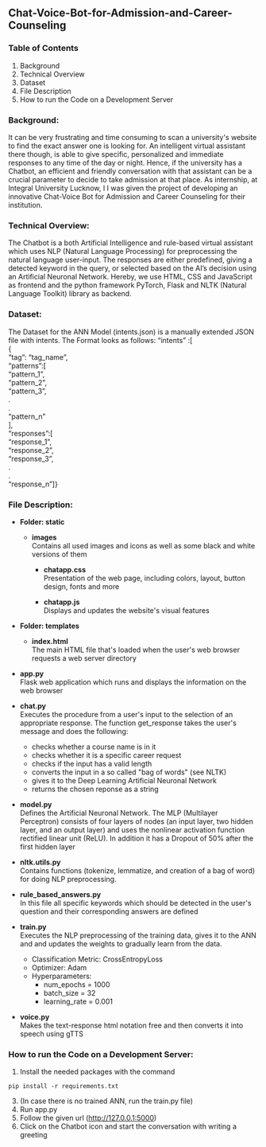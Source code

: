 ## Chat-Voice-Bot-for-Admission-and-Career-Counseling

### Table of Contents
1. Background
2. Technical Overview
3. Dataset
4. File Description
5. How to run the Code on a Development Server 


### Background:
It can be very frustrating and time consuming to scan a university's website to find the exact answer one is looking for. An intelligent virtual assistant there though, is able to give specific, personalized and immediate responses to any time of the day or night. Hence, if the university has a Chatbot, an efficient and friendly conversation with that assistant can be a crucial parameter to decide to take admission at that place. As internship, at Integral University Lucknow, I I was given the project of developing an innovative Chat-Voice Bot for Admission and Career Counseling for their institution. 

### Technical Overview:
The Chatbot is a both Artificial Intelligence and rule-based virtual assistant which uses NLP (Natural Language Processing) for preprocessing the natural language user-input. The responses are either predefined, giving a detected  keyword in the query, or selected based on the AI’s decision using an Artificial Neuronal Network. Hereby, we use HTML, CSS and JavaScript as frontend and the python framework PyTorch, Flask and NLTK (Natural Language Toolkit) library as backend. <br>

### Dataset:
The Dataset for the ANN Model (intents.json) is a manually extended JSON file with intents. The Format looks as follows:
“intents” :[<br>
{<br>
“tag”: “tag_name”,<br>
“patterns”:[<br>
“pattern_1”,<br>
“pattern_2”,<br>
“pattern_3”,<br>
.<br>
.<br>
“pattern_n”<br>
],<br>
“responses”:[<br>
“response_1”,<br>
“response_2”,<br>
“response_3”,<br>
.<br>
.<br>
“response_n”]}<br>

### File Description:
- **Folder: static** <br>
    - **images** <br>
    Contains all used images and icons as well as some black and white versions of     them <br>

      - **chatapp.css** <br>
      Presentation of the web page, including colors, layout, button design,  fonts       and more<br>
      
      - **chatapp.js** <br>
      Displays and updates the website's visual features <br>
      
- **Folder: templates** <br>
    - **index.html** <br>
   The main HTML file that's loaded when the user's web browser requests a web        server directory<br>
      
- **app.py** <br>
     Flask web application which runs and displays the information on the web     browser<br>
        
 - **chat.py** <br>
      Executes the procedure from a user's input to the selection of an appropriate response. The function get_response takes the user's message and does the following: <br>
      - checks whether a course name is in it<br>
      - checks whether it is a specific  career request<br>
      - checks if the input has a valid length<br>
      - converts the input in a so called "bag of words" (see NLTK)<br>
      - gives it to the Deep Learning Artificial Neuronal Network<br>
      - returns the chosen reponse as a string<br>

 - **model.py** <br>
      Defines the Artificial Neuronal Network. The MLP (Multilayer Perceptron) consists of four layers of nodes (an input layer, two hidden layer, and an output layer) and uses the nonlinear activation function rectified linear unit (ReLU).
In addition it has a Dropout of 50% after the first hidden layer<br>

- **nltk.utils.py** <br>
      Contains functions (tokenize, lemmatize, and creation of a bag of word) for doing NLP preprocessing. <br>
      
- **rule_based_answers.py**<br>
     In this file all specific keywords which should be detected in the user's question and their corresponding answers are defined<br>

 - **train.py** <br>
      Executes the NLP preprocessing of the training data, gives it to the ANN and  and updates the weights to gradually learn from the data. <br>
       
      - Classification Metric: CrossEntropyLoss <br>
      - Optimizer: Adam <br>
      - Hyperparameters: <br>
        - num_epochs = 1000<br>
        - batch_size = 32 <br>
        - learning_rate = 0.001<br>
        
- **voice.py**<br>
     Makes the text-response html notation free and then converts it into speech using gTTS<br>


### How to run the Code on a Development Server:

1. Install the needed packages with the command 
``` 
pip install -r requirements.txt 
```
3. (In case there is no trained ANN, run the train.py file)
4. Run app.py
5. Follow the given url (http://127.0.0.1:5000)
6. Click on the Chatbot icon and start the conversation with writing a greeting 
